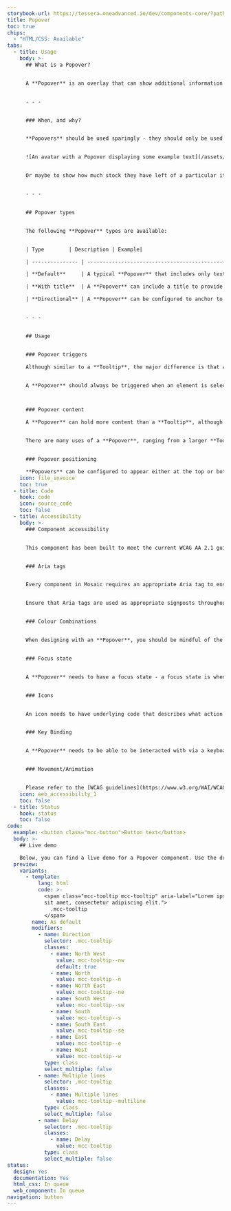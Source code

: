 ```yaml
---
storybook-url: https://tessera.oneadvanced.io/dev/components-core/?path=/docs/html-button--as-default
title: Popover
toc: true
chips:
  - "HTML/CSS: Available"
tabs:
  - title: Usage
    body: >-
      ## What is a Popover?


      A **Popover** is an overlay that can show additional information to the user - however, it does differ from a **[Tooltip](/components/Tooltip)**. A **Popover** will typically be reserved for information that goes above-and-beyond what would normally be shown in a **Tooltip**. Unlike **Tooltips**, they are dismissed by selecting an icon within the **Popover**, not just when the user moves away from the **Popover**.


      - - -


      ### When, and why?


      **Popovers** should be used sparingly - they should only be used when you need to display non-critical information that will aid the user's decision making. For example, you could add a **Popover** to an **[Avatar](/components/avatar)** to show a user's full name and job title:


      ![An avatar with a Popover displaying some example text](/assets/img/popover_example_1.png)


      Or maybe to show how much stock they have left of a particular item?


      - - -


      ## Popover types


      The following **Popover** types are available:


      | Type        | Description | Example|

      | --------------- | ------------------------------------------------------------------------------------------------------------------------------------------------------------------------------- | ------ |

      | **Default**     | A typical **Popover** that includes only text. Select the button to make the **Popover** appear. | |

      | **With title**  | A **Popover** can include a title to provide further supporting information to the main body content of the **Popover** - note that a **Popover** can only have a single title. | |

      | **Directional** | A **Popover** can be configured to anchor to different parts of the trigger - for example, you could make it appear in the top-left or bottom-right of a button. | |


      - - -


      ## Usage


      ### Popover triggers

      Although similar to a **Tooltip**, the major difference is that a **Popover** must be triggered and dismissed by a click. The trigger could be a something like a button or an image, but the **Popover** would never appear by simply hovering over the item.


      A **Popover** should always be triggered when an element is selected (such as when it is tapped on mobile or clicked with a mouse).



      ### Popover content

      A **Popover** can hold more content than a **Tooltip**, although it should never be over-populated or over-used. The content in a **Popover** should be seen as ‘additional information’ and not crucial to the user's decision-making. A **Popover** should only ever *add* to the user's experience, and never be a requirement. They are the cherry that you add on top of the cake, not the batter.


      There are many uses of a **Popover**, ranging from a larger **Tooltip**, to a **Popover** that contains additional HTML content. 


      ### Popover positioning

      **Popovers** can be configured to appear either at the top or bottom and left or right of the trigger using the `placement` attribute. Consider the layout of the page and what content (if any) would be hidden by the **Popover** when designing with one.
    icon: file_invoice
    toc: true
  - title: Code
    hook: code
    icon: source_code
    toc: false
  - title: Accessibility
    body: >-
      ### Component accessibility


      This component has been built to meet the current WCAG AA 2.1 guidelines. We also test these components against the guidelines before release.


      ### Aria tags


      Every component in Mosaic requires an appropriate Aria tag to ensure that screen readers can effectively parse the page. Aria tags are provided as part of Mosaic. Please do not override these without good reason.


      Ensure that Aria tags are used as appropriate signposts throughout the product.


      ### Colour Combinations


      When designing with an **Popover**, you should be mindful of the colour combinations you are using. The components have been designed with this in mind, but if you are using colours that are not part of the default component, please ensure that there is a clear colour contrast within the parts of the component and between the **Popover** and the background it is on. To check the contrast, please use [WebAIM's contrast checker](https://webaim.org/resources/contrastchecker/).


      ### Focus state


      A **Popover** needs to have a focus state - a focus state is when you tab into an element to interact with it. Ensure that users can use their keyboard to focus on the **Popover**.


      ### Icons


      An icon needs to have underlying code that describes what action the icon takes. the labels should be specific - for example, 'bin' icon for delete should be labelled 'delete'. not 'bin'.


      ### Key Binding


      A **Popover** needs to be able to be interacted with via a keyboard. Where possible we will provide key-binds within our Mosaic component or there will be default HTML ones. If this isn't the case then please implement logical key-binds for all intractable components.


      ### Movement/Animation


      Please refer to the [WCAG guidelines](https://www.w3.org/WAI/WCAG21/quickref/?showtechniques=129%2C131%2C133%2C136%2C141%2C145%2C147%2C1412%2C211%2C212%2C231%2C241%2C245%2C251%2C254%2C312%2C322%2C332%2C411%2C412%2C413#three-flashes-or-below-threshold) for the time-based considerations for animations.
    icon: web_accessibility_1
    toc: false
  - title: Status
    hook: status
    toc: false
code:
  example: <button class="mcc-button">Button text</button>
  body: >-
    ## Live demo

    Below, you can find a live demo for a Popover component. Use the drop-down menus and radio buttons to view the different Popover Types and Variants.
  preview:
    variants:
      - template:
          lang: html
          code: >-
            <span class="mcc-tooltip mcc-tooltip" aria-label="Lorem ipsum dolor
            sit amet, consectetur adipiscing elit.">
              .mcc-tooltip
            </span>
        name: As default
        modifiers:
          - name: Direction
            selector: .mcc-tooltip
            classes:
              - name: North West
                value: mcc-tooltip--nw
                default: true
              - name: North
                value: mcc-tooltip--n
              - name: North East
                value: mcc-tooltip--ne
              - name: South West
                value: mcc-tooltip--sw
              - name: South
                value: mcc-tooltip--s
              - name: South East
                value: mcc-tooltip--se
              - name: East
                value: mcc-tooltip--e
              - name: West
                value: mcc-tooltip--w
            type: class
            select_multiple: false
          - name: Multiple lines
            selector: .mcc-tooltip
            classes:
              - name: Multiple lines
                value: mcc-tooltip--multiline
            type: class
            select_multiple: false
          - name: Delay
            selector: .mcc-tooltip
            classes:
              - name: Delay
                value: mcc-tooltip
            type: class
            select_multiple: false
status:
  design: Yes
  documentation: Yes
  html_css: In queue
  web_component: In queue
navigation: button
---
```


